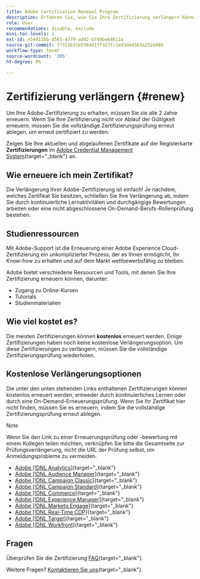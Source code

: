```yaml
---
title: Adobe Certification Renewal Program
description: Erfahren Sie, wie Sie Ihre Zertifizierung verlängern können, bevor sie abläuft.
role: User
recommendations: disable, exclude
mini-toc-levels: 1
exl-id: e54d11bb-d563-4779-ad42-b749be64611a
source-git-commit: f7321b31b536441ff327fc1ed3d44563a252a980
workflow-type: tm+mt
source-wordcount: '305'
ht-degree: 0%

---
```


# Zertifizierung verlängern {#renew}

Um Ihre Adobe-Zertifizierung zu erhalten, müssen Sie sie alle 2 Jahre erneuern. Wenn Sie Ihre Zertifizierung nicht vor Ablauf der Gültigkeit erneuern, müssen Sie die vollständige Zertifizierungsprüfung erneut ablegen, um erneut zertifiziert zu werden.

Zeigen Sie Ihre aktuellen und abgelaufenen Zertifikate auf der Registerkarte **Zertifizierungen** im [Adobe Credential Management System](https://www.certmetrics.com/adobe/candidate/cert_summary.aspx){target="_blank"} an.

## Wie erneuere ich mein Zertifikat?

Die Verlängerung Ihrer Adobe-Zertifizierung ist einfach! Je nachdem, welches Zertifikat Sie besitzen, schließen Sie Ihre Verlängerung ab, indem Sie durch kontinuierliche Lernaktivitäten und durchgängige Bewertungen arbeiten oder eine nicht abgeschlossene On-Demand-Berufs-Rollenprüfung bestehen.

## Studienressourcen

Mit Adobe-Support ist die Erneuerung einer Adobe Experience Cloud-Zertifizierung ein unkomplizierter Prozess, der es Ihnen ermöglicht, Ihr Know-how zu erhalten und auf dem Markt wettbewerbsfähig zu bleiben.

Adobe bietet verschiedene Ressourcen und Tools, mit denen Sie Ihre Zertifizierung erneuern können, darunter:

* Zugang zu Online-Kursen
* Tutorials
* Studienmaterialien

## Wie viel kostet es?

Die meisten Zertifizierungen können **kostenlos** erneuert werden. Einige Zertifizierungen haben noch keine kostenlose Verlängerungsoption. Um diese Zertifizierungen zu verlängern, müssen Sie die vollständige Zertifizierungsprüfung wiederholen.

## Kostenlose Verlängerungsoptionen

Die unter den unten stehenden Links enthaltenen Zertifizierungen können kostenlos erneuert werden, entweder durch kontinuierliches Lernen oder durch eine On-Demand-Erneuerungsprüfung. Wenn Sie Ihr Zertifikat hier nicht finden, müssen Sie es erneuern, indem Sie die vollständige Zertifizierungsprüfung erneut ablegen.

>[!NOTE]
>
>Wenn Sie den Link zu einer Erneuerungsprüfung oder -bewertung mit einem Kollegen teilen möchten, verknüpfen Sie bitte die Gesamtseite zur Prüfungsverlängerung, nicht die URL der Prüfung selbst, um Anmeldungsprobleme zu vermeiden.

* [Adobe [!DNL Analytics]](https://experienceleague.adobe.com/docs/certification/certification/technical-certifications/aa/aa-renew.html){target="_blank"}
* [Adobe [!DNL Audience Manager]](https://experienceleague.adobe.com/docs/certification/certification/technical-certifications/aam/aam-renew.html){target="_blank"}
* [Adobe [!DNL Campaign Classic]](https://experienceleague.adobe.com/docs/certification/certification/technical-certifications/acc/acc-renew.html){target="_blank"}
* [Adobe [!DNL Campaign Standard]](https://experienceleague.adobe.com/docs/certification/certification/technical-certifications/acs/acs-renew.html){target="_blank"}
* [Adobe [!DNL Commerce]](https://experienceleague.adobe.com/docs/certification/certification/technical-certifications/ac/ac-renew.html){target="_blank"}
* [Adobe [!DNL Experience Manager]](https://experienceleague.adobe.com/docs/certification/certification/technical-certifications/aem/aem-renew.html){target="_blank"}
* [Adobe [!DNL Marketo Engage]](https://experienceleague.adobe.com/docs/certification/certification/technical-certifications/ame/ame-renew.html){target="_blank"}
* [Adobe [!DNL Real-Time CDP]](https://experienceleague.adobe.com/docs/certification/certification/technical-certifications/rtcdp/rtcdp-renew.html){target="_blank"}
* [Adobe [!DNL Target]](https://experienceleague.adobe.com/docs/certification/certification/technical-certifications/at/at-renew.html){target="_blank"}
* [Adobe [!DNL Workfront]](https://experienceleague.adobe.com/docs/certification/program/technical-certifications/aw/aw-renew.html){target="_blank"}

## Fragen

Überprüfen Sie die Zertifizierung [FAQ](https://experienceleague.adobe.com/docs/certification/certification/faq.html){target="_blank"}.

Weitere Fragen? [Kontaktieren Sie uns](mailto:certif@adobe.com){target="_blank"}.
